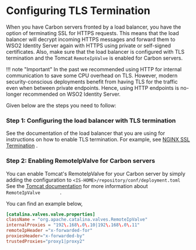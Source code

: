 # Configuring TLS Termination

When you have Carbon servers fronted by a load balancer, you have the option of terminating SSL for HTTPS requests. This means that the load balancer will decrypt incoming HTTPS messages and forward them to WSO2 Identity Server again with HTTPS using private or self-signed certificates. Also, make sure that the load balancer is configured with TLS termination and the Tomcat `RemoteIpValve` is enabled for Carbon servers.

!!! note "Important"
    In the past we recommended using HTTP for internal communication to save some CPU overhead on TLS. However, modern security-conscious deployments benefit from having TLS for the traffic even when between private endpoints. Hence, using HTTP endpoints is no-longer recommended on WSO2 Identity Server.

Given below are the steps you need to follow:

### Step 1: Configuring the load balancer with TLS termination

See the documentation of the load balancer that you are using for
instructions on how to enable TLS termination. For example, see [NGINX
SSL
Termination](https://www.nginx.com/resources/admin-guide/nginx-ssl-termination/)
.

### Step 2: Enabling RemoteIpValve for Carbon servers

You can enable Tomcat's RemoteIpValve for your Carbon server by simply
adding the configuration to `<IS-HOME>/repository/conf/deployment.toml` See the [Tomcat
documentation](https://tomcat.apache.org/tomcat-9.0-doc/api/org/apache/catalina/valves/RemoteIpValve.html)
for more information about `         RemoteIpValve        ` .

You can find an example below,

``` toml
[catalina.valves.valve.properties]
className = "org.apache.catalina.valves.RemoteIpValve"
internalProxies = "192\.168\.0\.10|192\.168\.0\.11"
remoteIpHeader ="x-forwarded-for"
proxiesHeader="x-forwarded-by"
trustedProxies="proxy1|proxy2"
```

